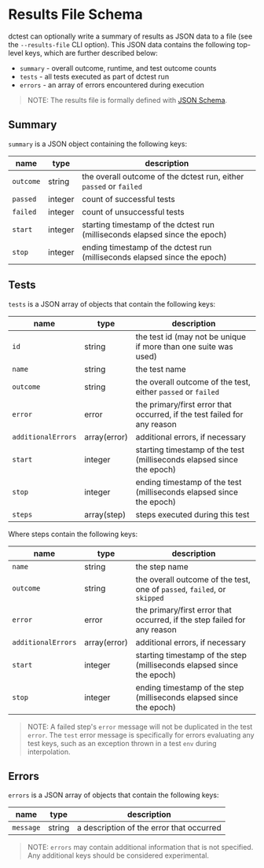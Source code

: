 # Results File Schema

dctest can optionally write a summary of results as JSON data to a file (see
the `--results-file` CLI option). This JSON data contains the following
top-level keys, which are further described below:

* `summary` - overall outcome, runtime, and test outcome counts
* `tests` - all tests executed as part of dctest run
* `errors` - an array of errors encountered during execution

> NOTE: The results file is formally defined with [JSON Schema](https://github.com/Viasat/dctest/blob/main/schemas/results-file.yaml).

## Summary

`summary` is a JSON object containing the following keys:

| name | type | description |
| ---- | ---- | ----------- |
| `outcome` | string | the overall outcome of the dctest run, either `passed` or `failed` |
| `passed` | integer | count of successful tests |
| `failed` | integer | count of unsuccessful tests |
| `start` | integer | starting timestamp of the dctest run (milliseconds elapsed since the epoch) |
| `stop` | integer | ending timestamp of the dctest run (milliseconds elapsed since the epoch) |

## Tests

`tests` is a JSON array of objects that contain the following keys:

| name | type | description |
| ---- | ---- | ----------- |
| `id` | string | the test id (may not be unique if more than one suite was used) |
| `name` | string | the test name |
| `outcome` | string | the overall outcome of the test, either `passed` or `failed` |
| `error` | error | the primary/first error that occurred, if the test failed for any reason |
| `additionalErrors` | array(error) | additional errors, if necessary |
| `start` | integer | starting timestamp of the test (milliseconds elapsed since the epoch) |
| `stop` | integer | ending timestamp of the test (milliseconds elapsed since the epoch) |
| `steps` | array(step) | steps executed during this test |

Where steps contain the following keys:

| name | type | description |
| ---- | ---- | ----------- |
| `name` | string | the step name |
| `outcome` | string | the overall outcome of the test, one of `passed`, `failed`, or `skipped` |
| `error` | error | the primary/first error that occurred, if the step failed for any reason |
| `additionalErrors` | array(error) | additional errors, if necessary |
| `start` | integer | starting timestamp of the step (milliseconds elapsed since the epoch) |
| `stop` | integer | ending timestamp of the step (milliseconds elapsed since the epoch) |

> NOTE: A failed step's `error` message will not be duplicated in the test
  `error`. The `test` error message is specifically for errors evaluating any
  test keys, such as an exception thrown in a test `env` during interpolation.

## Errors

`errors` is a JSON array of objects that contain the following keys:

| name | type | description |
| ---- | ---- | ----------- |
| `message` | string | a description of the error that occurred |

> NOTE: `errors` may contain additional information that is not specified.
  Any additional keys should be considered experimental.
